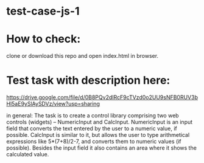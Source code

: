 # test-case-js-1

# How to check:
clone or download this repo and open index.html in browser.

# Test task with description here:
https://drive.google.com/file/d/0B8PQv2dIRcF9cTVzd0o2UU9sNFB0RUV3bHl5aE9ySlAySDVz/view?usp=sharing

in general:
The task is to create a control library comprising two web controls (widgets) – NumericInput and CalcInput. 
NumericInput is an input field that converts the text entered by the user to a numeric value, if possible.
CalcInput is similar to it, but allows the user to type arithmetical expressions like 5*(7+8)/2-7, and converts them to numeric values (if possible). Besides the input field it also contains an area where it shows the calculated value.
